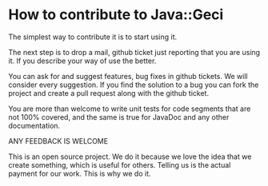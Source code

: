 # How to contribute to Java::Geci

The simplest way to contribute it is to start using it.

The next step is to drop a mail, github ticket just reporting that you
are using it. If you describe your way of use the better.

You can ask for and suggest features, bug fixes in github tickets. We
will consider every suggestion. If you find the solution to a bug you
can fork the project and create a pull request along with the github
ticket.

You are more than welcome to write unit tests for code segments that are
not 100% covered, and the same is true for JavaDoc and any other
documentation.

ANY FEEDBACK IS WELCOME

This is an open source project. We do it because we love the idea that
we create something, which is useful for others. Telling us is
the actual payment for our work. This is why we do it.